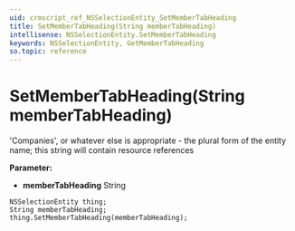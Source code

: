 ```yaml
---
uid: crmscript_ref_NSSelectionEntity_SetMemberTabHeading
title: SetMemberTabHeading(String memberTabHeading)
intellisense: NSSelectionEntity.SetMemberTabHeading
keywords: NSSelectionEntity, GetMemberTabHeading
so.topic: reference
---
```


# SetMemberTabHeading(String memberTabHeading)

'Companies', or whatever else is appropriate - the plural form of the entity name; this string will contain resource references

**Parameter:** 
 - **memberTabHeading** String

```crmscript
NSSelectionEntity thing;
String memberTabHeading;
thing.SetMemberTabHeading(memberTabHeading);
```

